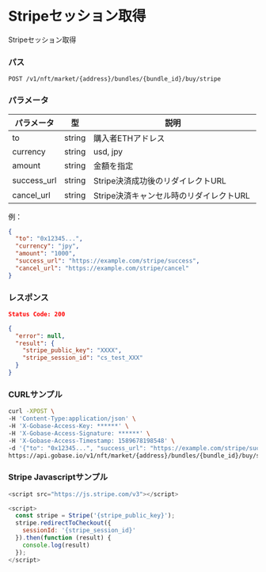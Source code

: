 # Stripeセッション取得

Stripeセッション取得

### パス
```
POST /v1/nft/market/{address}/bundles/{bundle_id}/buy/stripe
```

### パラメータ

|  パラメータ    |  型              | 説明                                  |
| ------------ | ---------------- | ------------------------------------- |
|  to          |  string          | 購入者ETHアドレス                       |
|  currency    |  string          | usd, jpy                              |
|  amount      |  string          | 金額を指定                              |
|  success_url |  string          | Stripe決済成功後のリダイレクトURL   　　　 |
|  cancel_url  |  string          | Stripe決済キャンセル時のリダイレクトURL    |

例：
```json
{
  "to": "0x12345...",
  "currency": "jpy",
  "amount": "1000",
  "success_url": "https://example.com/stripe/success",
  "cancel_url": "https://example.com/stripe/cancel"
}
```

### レスポンス
```json
Status Code: 200

{
  "error": null,
  "result": {
    "stripe_public_key": "XXXX",
    "stripe_session_id": "cs_test_XXX"
  }
}
```

### CURLサンプル
```bash
curl -XPOST \
-H 'Content-Type:application/json' \
-H 'X-Gobase-Access-Key: ******' \
-H 'X-Gobase-Access-Signature: ******' \
-H 'X-Gobase-Access-Timestamp: 1589678198548' \
-d '{"to": "0x12345...", "success_url": "https://example.com/stripe/success", "cancel_url": "https://example.com/stripe/cancel"}' \
https://api.gobase.io/v1/nft/market/{address}/bundles/{bundle_id}/buy/stripe
```

### Stripe Javascriptサンプル
```js
<script src="https://js.stripe.com/v3"></script>

<script>
  const stripe = Stripe('{stripe_public_key}');
  stripe.redirectToCheckout({
    sessionId: '{stripe_session_id}'
  }).then(function (result) {
    console.log(result)
  });
</script>
```
